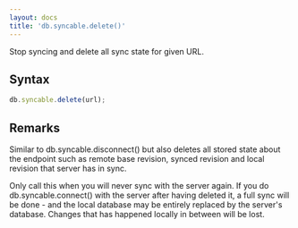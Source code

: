 ```yaml
---
layout: docs
title: 'db.syncable.delete()'
---
```


Stop syncing and delete all sync state for given URL.

## Syntax

```javascript
db.syncable.delete(url);
```

## Remarks
Similar to db.syncable.disconnect() but also deletes all stored state about the endpoint such as remote base revision, synced revision and local revision that server has in sync.

Only call this when you will never sync with the server again. If you do db.syncable.connect() with the server after having deleted it, a full sync will be done - and the local database may be entirely replaced by the server's database. Changes that has happened locally in between will be lost.

